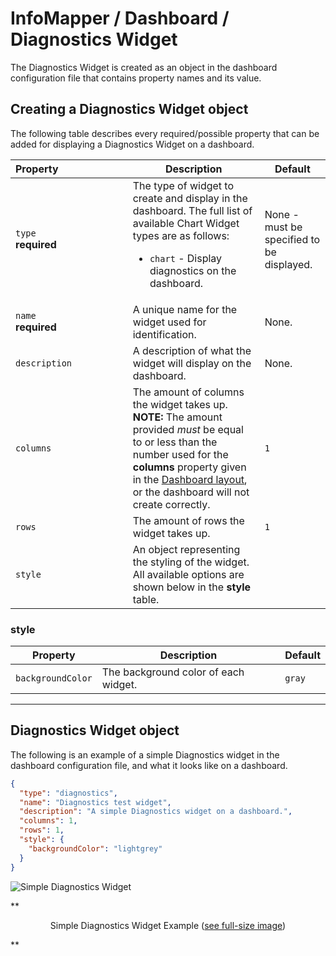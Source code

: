 # InfoMapper / Dashboard / Diagnostics Widget #

The Diagnostics Widget is created as an object in the dashboard configuration file that
contains property names and its value.

## Creating a Diagnostics Widget object ##

The following table describes every required/possible property that can be added
for displaying a Diagnostics Widget on a dashboard.

| **Property**&nbsp;&nbsp;&nbsp;&nbsp;&nbsp;&nbsp;&nbsp;&nbsp;&nbsp;&nbsp;&nbsp;&nbsp;&nbsp;&nbsp;&nbsp;&nbsp;&nbsp;&nbsp;&nbsp;&nbsp;&nbsp;&nbsp;&nbsp;&nbsp; | **Description** | **Default** |
| ---- | ---- | ---- |
| `type`<br>**required** | The type of widget to create and display in the dashboard. The full list of available Chart Widget types are as follows:<br><ul><li>`chart` - Display diagnostics on the dashboard.</li></ul> | None - must be specified to be displayed. |
| `name`<br>**required** | A unique name for the widget used for identification. | None. |
| `description` | A description of what the widget will display on the dashboard. | None. |
| `columns` | The amount of columns the widget takes up. **NOTE:** The amount provided *must* be equal to or less than the number used for the **columns** property given in the [Dashboard layout](./add-dashboard.md#layout), or the dashboard will not create correctly. | `1` |
| `rows` | The amount of rows the widget takes up. | `1` |
| `style` | An object representing the styling of the widget. All available options are shown below in the **style** table. |  |

### style ###

| **Property** | **Description** | **Default** |
| ---- | ---- | ---- |
| `backgroundColor` | The background color of each widget. | `gray` |

----

## Diagnostics Widget object ##

The following is an example of a simple Diagnostics widget in the dashboard
configuration file, and what it looks like on a dashboard. 

```json
{
  "type": "diagnostics",
  "name": "Diagnostics test widget",
  "description": "A simple Diagnostics widget on a dashboard.",
  "columns": 1,
  "rows": 1,
  "style": {
    "backgroundColor": "lightgrey"
  }
}
```

![Simple Diagnostics Widget](./images/simple-diagnostics.png)

**<p style="text-align: center;">
Simple Diagnostics Widget Example (<a href="../images/simple-diagnostics.png">see full-size image</a>)
</p>**